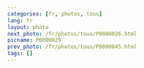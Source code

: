 ```yaml
---
categories: [fr, photos, tous]
lang: fr
layout: photo
next_photo: /fr/photos/tous/P0000026.html
picname: P0000029
prev_photo: /fr/photos/tous/P0000045.html
tags: []
---
```

